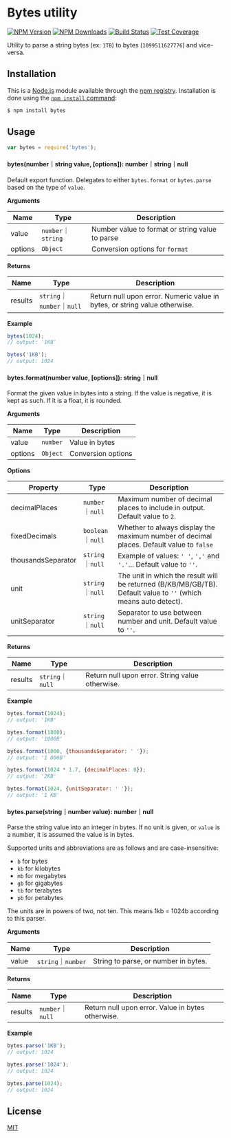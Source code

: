 # Bytes utility

[![NPM Version](https://badgen.net/npm/v/bytes)](https://npmjs.org/package/bytes) [![NPM Downloads](https://badgen.net/npm/dm/bytes)](https://npmjs.org/package/bytes) [![Build Status](https://badgen.net/github/checks/visionmedia/bytes.js/master?label=ci)](https://github.com/visionmedia/bytes.js/actions?query=workflow%3Aci) [![Test Coverage](https://badgen.net/coveralls/c/github/visionmedia/bytes.js/master)](https://coveralls.io/r/visionmedia/bytes.js?branch=master)

Utility to parse a string bytes (ex: `1TB`) to bytes (`1099511627776`) and vice-versa.

## Installation

This is a [Node.js](https://nodejs.org/en/) module available through the [npm registry](https://www.npmjs.com/). Installation is done using the [`npm install` command](https://docs.npmjs.com/getting-started/installing-npm-packages-locally):

```bash
$ npm install bytes
```

## Usage

```js
var bytes = require('bytes');
```

#### bytes(number｜string value, \[options]): number｜string｜null

Default export function. Delegates to either `bytes.format` or `bytes.parse` based on the type of `value`.

**Arguments**

| Name    | Type              | Description                                     |
| ------- | ----------------- | ----------------------------------------------- |
| value   | `number`｜`string` | Number value to format or string value to parse |
| options | `Object`          | Conversion options for `format`                 |

**Returns**

| Name    | Type                     | Description                                                                |
| ------- | ------------------------ | -------------------------------------------------------------------------- |
| results | `string`｜`number`｜`null` | Return null upon error. Numeric value in bytes, or string value otherwise. |

**Example**

```js
bytes(1024);
// output: '1KB'

bytes('1KB');
// output: 1024
```

#### bytes.format(number value, \[options]): string｜null

Format the given value in bytes into a string. If the value is negative, it is kept as such. If it is a float, it is rounded.

**Arguments**

| Name    | Type     | Description        |
| ------- | -------- | ------------------ |
| value   | `number` | Value in bytes     |
| options | `Object` | Conversion options |

**Options**

| Property           | Type             | Description                                                                                                     |
| ------------------ | ---------------- | --------------------------------------------------------------------------------------------------------------- |
| decimalPlaces      | `number`｜`null`  | Maximum number of decimal places to include in output. Default value to `2`.                                    |
| fixedDecimals      | `boolean`｜`null` | Whether to always display the maximum number of decimal places. Default value to `false`                        |
| thousandsSeparator | `string`｜`null`  | Example of values: `' '`, `','` and `'.'`... Default value to `''`.                                             |
| unit               | `string`｜`null`  | The unit in which the result will be returned (B/KB/MB/GB/TB). Default value to `''` (which means auto detect). |
| unitSeparator      | `string`｜`null`  | Separator to use between number and unit. Default value to `''`.                                                |

**Returns**

| Name    | Type            | Description                                     |
| ------- | --------------- | ----------------------------------------------- |
| results | `string`｜`null` | Return null upon error. String value otherwise. |

**Example**

```js
bytes.format(1024);
// output: '1KB'

bytes.format(1000);
// output: '1000B'

bytes.format(1000, {thousandsSeparator: ' '});
// output: '1 000B'

bytes.format(1024 * 1.7, {decimalPlaces: 0});
// output: '2KB'

bytes.format(1024, {unitSeparator: ' '});
// output: '1 KB'
```

#### bytes.parse(string｜number value): number｜null

Parse the string value into an integer in bytes. If no unit is given, or `value` is a number, it is assumed the value is in bytes.

Supported units and abbreviations are as follows and are case-insensitive:

* `b` for bytes
* `kb` for kilobytes
* `mb` for megabytes
* `gb` for gigabytes
* `tb` for terabytes
* `pb` for petabytes

The units are in powers of two, not ten. This means 1kb = 1024b according to this parser.

**Arguments**

| Name  | Type              | Description                          |
| ----- | ----------------- | ------------------------------------ |
| value | `string`｜`number` | String to parse, or number in bytes. |

**Returns**

| Name    | Type            | Description                                       |
| ------- | --------------- | ------------------------------------------------- |
| results | `number`｜`null` | Return null upon error. Value in bytes otherwise. |

**Example**

```js
bytes.parse('1KB');
// output: 1024

bytes.parse('1024');
// output: 1024

bytes.parse(1024);
// output: 1024
```

## License

[MIT](../../../../backend/node\_modules/bytes/LICENSE/)

